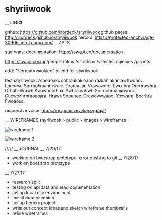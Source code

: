 # shyriiwook
__
LINKS

github: https://github.com/inordeck/shyriiwook
github pages: http://inordeck.github.io/shryiiwook
heroku: https://protected-anchorage-30906.herokuapp.com/
__
API'S

star wars:
documentation: https://swapi.co/documentation

https://swapi.co/api
	/people
	/films
	/starships
	/vehicles
	/species
	/planets

add: "?format=wookiee" to end for shyriiwook

test shyriiwook:
acaoaoakc cohraakah oaoo raakah akanrawhwoaoc.
Lhuorwo Sorroohraanorworc.
Drarcaoac Vrawaworc.
Lwoahra Orcrrrawhra.
Orhah-Wrawh Kwowhoorhah.
Awhraorahwh Sorroohraanorworc.
Cacwoohrhraoaoara.
Hrawh Sooanoo.
Grcwowowaoo.
Yoowara.
Boorhra Fwoaoao.


responsive voice:
https://responsivevoice.org/api/

__
WIREFRAMES
shyriiwook > public > images > wireframes

![wireframe 1](http://i.imgur.com/9QLXXhD.jpg)

![wireframe 2](http://i.imgur.com/wzbIZzz.jpg)


/////
__
JOURNAL
__
7/29/17
- working on bootstrap prototype, error pushing to git
__
7/28/17
- work on bootstrap prototype

__
7/27/17
- research api's
- testing on api data and read documentation
- set up local dev environment
- install dependencies 
- set up heroku project
- write out concept ideas and sketch wireframe thumbnails
- refine wireframes

